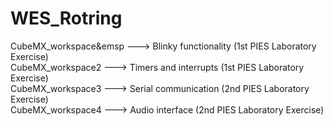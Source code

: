 # WES_Rotring
CubeMX_workspace&emsp ---> Blinky functionality 	(1st PIES Laboratory Exercise)\
CubeMX_workspace2 	---> Timers and interrupts 	(1st PIES Laboratory Exercise)\
CubeMX_workspace3 	---> Serial communication 	(2nd PIES Laboratory Exercise)\
CubeMX_workspace4	  ---> Audio interface 		    (2nd PIES Laboratory Exercise)

